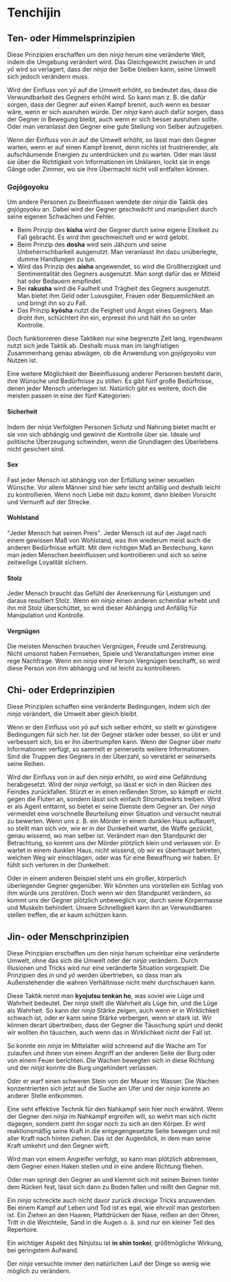 # Tenchijin


## Ten- oder Himmelsprinzipien

Diese Prinzipien erschaffen um den *ninja* herum eine veränderte Welt, indem die Umgebung verändert wird. Das Gleichgewicht zwischen *in* und *yō* wird so verlagert, dass der *ninja* der Selbe bleiben kann, seine Umwelt sich jedoch verändern muss.

Wird der Einfluss von *yō* auf die Umwelt erhöht, so bedeutet das, dass die Verwundbarkeit des Gegners erhöht wird. So kann man z. B. die dafür sorgen, dass der Gegner auf einen Kampf brennt, auch wenn es besser wäre, wenn er sich ausruhen würde. Der *ninja* kann auch dafür sorgen, dass der Gegner in Bewegung bleibt, auch wenn er sich besser ausruhen sollte. Oder man veranlasst den Gegner eine gute Stellung von Selber aufzugeben.

Wenn der Einfluss von *in* auf die Umwelt erhöht, so lässt man den Gegner warten, wenn er auf einen Kampf brennt, denn nichts ist frustrierender, als aufschäumende Energien zu unterdrücken und zu warten. Oder man lässt sie über die Richtigkeit von Informationen im Unklaren, lockt sie in enge Gänge oder Zimmer, wo sie ihre Übermacht nicht voll entfalten können.


### Gojōgoyoku

Um andere Personen zu Beeinflussen wendete der *ninja* die Taktik des *gojōgoyoku* an. Dabei wird der Gegner geschwächt und manipuliert durch seine eigenen Schwächen und Fehler.

- Beim Prinzip des **kisha** wird der Gegner durch seine eigene Eitelkeit zu Fall gebracht. Es wird ihm geschmeichelt und er wird gelobt.
- Beim Prinzip des **dosha** wird sein Jähzorn und seine Unbeherrschbarkeit ausgenutzt. Man veranlasst ihn dazu unüberlegte, dumme Handlungen zu tun.
- Wird das Prinzip des **aisha** angewendet, so wird die Großherzigkeit und Sentimentalität des Gegners ausgenutzt. Man sorgt dafür das er Mitleid hat oder Bedauern empfindet.
- Bei **rakusha** wird die Faulheit und Trägheit des Gegners ausgenutzt. Man bietet ihm Geld oder Luxusgüter, Frauen oder Bequemlichkeit an und bringt ihn so zu Fall.
- Das Prinzip **kyōsha** nutzt die Feigheit und Angst eines Gegners. Man droht ihm, schüchtert ihn ein, erpresst ihn und hält ihn so unter Kontrolle.

Doch funktionieren diese Taktiken nur eine begrenzte Zeit lang, irgendwann nutzt sich jede Taktik ab. Deshalb muss man im langfristigen Zusammenhang genau abwägen, ob die Anwendung von *gojōgoyoku* von Nutzen ist.

Eine weitere Möglichkeit der Beeinflussung anderer Personen besteht darin, ihre Wünsche und Bedürfnisse zu stillen. Es gibt fünf große Bedürfnisse, denen jeder Mensch unterlegen ist. Natürlich gibt es weitere, doch die meisten passen in eine der fünf Kategorien:


#### Sicherheit
Indem der *ninja* Verfolgten Personen Schutz und Nahrung bietet macht er sie von sich abhängig und gewinnt die Kontrolle über sie. Ideale und politische Überzeugung schwinden, wenn die Grundlagen des Überlebens nicht gesichert sind.

#### Sex
Fast jeder Mensch ist abhängig von der Erfüllung seiner sexuellen Wünsche. Vor allem Männer sind hier sehr leicht anfällig und deshalb leicht zu kontrollieren. Wenn noch Liebe mit dazu kommt, dann bleiben Vorsicht und Vernunft auf der Strecke.

#### Wohlstand
<q>Jeder Mensch hat seinen Preis</q>. Jeder Mensch ist auf der Jagd nach einem gewissen Maß von Wohlstand, was ihm wiederum meist auch die anderen Bedürfnisse erfüllt. Mit dem richtigen Maß an Bestechung, kann man jeden Menschen beeinflussen und kontrollieren und sich so seine zeitweilige Loyalität sichern.

#### Stolz
Jeder Mensch braucht das Gefühl der Anerkennung für Leistungen und daraus resultiert Stolz. Wenn ein *ninja* einen anderen scheinbar erhebt und ihn mit Stolz überschüttet, so wird dieser Abhängig und Anfällig für Manipulation und Kontrolle.

#### Vergnügen
Die meisten Menschen brauchen Vergnügen, Freude und Zerstreuung. Nicht umsonst haben Fernsehen, Spiele und Veranstaltungen immer eine rege Nachfrage. Wenn ein *ninja* einer Person Vergnügen beschafft, so wird diese Person von ihm abhängig und ist leicht zu kontrollieren.


## Chi- oder Erdeprinzipien

Diese Prinzipien schaffen eine veränderte Bedingungen, indem sich der *ninja* verändert, die Umwelt aber gleich bleibt.

Wenn er den Einfluss von *yō* auf sich selber erhöht, so stellt er günstigere Bedingungen für sich her. Ist der Gegner stärker oder besser, so übt er und verbessert sich, bis er ihn übertrumpfen kann. Wenn der Gegner über mehr Informationen verfügt, so sammelt er seinerseits weitere Informationen. Sind die Truppen des Gegners in der Überzahl, so verstärkt er seinerseits seine Reihen.

Wird der Einfluss von *in* auf den *ninja* erhöht, so wird eine Gefährdung herabgesetzt. Wird der *ninja* verfolgt, so lässt er sich in den Rücken des Feindes zurückfallen. Stürzt er in einen reißenden Strom, so kämpft er nicht gegen die Fluten an, sondern lässt sich einfach Stromabwärts treiben. Wird er als Agent enttarnt, so bietet er seine Dienste dem Gegner an. Der *ninja* vermeidet eine vorschnelle Beurteilung einer Situation und versucht neutral zu bewerten. Wenn uns z. B. ein Mörder in einem dunklen Haus auflauert, so stellt man sich vor, wie er in der Dunkelheit wartet, die Waffe gezückt, genau wissend, wo man selber ist. Verändert man den Standpunkt der Betrachtung, so kommt uns der Mörder plötzlich klein und verlassen vor. Er wartet in einem dunklen Haus, nicht wissend, ob wir es überhaupt betreten, welchen Weg wir einschlagen, oder was für eine Bewaffnung wir haben. Er fühlt sich verloren in der Dunkelheit.

Oder in einem anderen Beispiel steht uns ein großer, körperlich überlegender Gegner gegenüber. Wir könnten uns vorstellen ein Schlag von ihm würde uns zerstören. Doch wenn wir den Standpunkt verändern, so kommt uns der Gegner plötzlich unbeweglich vor, durch seine Körpermasse und Muskeln behindert. Unsere Schnelligkeit kann ihn an Verwundbaren stellen treffen, die er kaum schützen kann.


## Jin- oder Menschprinzipien

Diese Prinzipien erschaffen um den *ninja* herum scheinbar eine veränderte Umwelt, ohne das sich die Umwelt oder der *ninja* verändern. Durch Illusionen und Tricks wird nur eine veränderte Situation vorgespielt. Die Prinzipien des *in* und *yō* werden übertrieben, so dass man als Außenstehender die wahren Verhältnisse nicht mehr durchschauen kann.

Diese Taktik nennt man **kyojutsu tenkan ho**, was soviel wie Lüge und Wahrheit bedeutet. Der *ninja* stellt die Wahrheit als Lüge hin, und die Lüge als Wahrheit. So kann der *ninja* Stärke zeigen, auch wenn er in Wirklichkeit schwach ist, oder er kann seine Stärke verbergen, wenn er stark ist. Wir können derart übertreiben, dass der Gegner die Täuschung spürt und denkt wir wollten ihn täuschen, auch wenn das in Wirklichkeit nicht der Fall ist.

So konnte ein *ninja* im Mittelalter wild schreiend auf die Wache am Tor zulaufen und ihnen von einem Angriff an der anderen Seite der Burg oder von einem Feuer berichten. Die Wachen bewegten sich in diese Richtung und der *ninja* konnte die Burg ungehindert verlassen.

Oder er warf einen schweren Stein von der Mauer ins Wasser. Die Wachen konzentrierten sich jetzt auf die Suche am Ufer und der *ninja* konnte an anderer Stelle entkommen.

Eine seht effektive Technik für den Nahkampf sein hier noch erwähnt. Wenn der Gegner den *ninja* im Nahkampf ergreifen will, so wehrt man sich nicht dagegen, sondern zieht ihn sogar noch zu sich an den Körper. Er wird reaktionsmäßig seine Kraft in die entgegengesetzte Seite bewegen und mit aller Kraft nach hinten ziehen. Das ist der Augenblick, in dem man seine Kraft umkehrt und den Gegner wirft.

Wird man von einem Angreifer verfolgt, so kann man plötzlich abbremsen, dem Gegner einen Haken stellen und in eine andere Richtung fliehen.

Oder man springt den Gegner an und klemmt sich mit seinen Beinen hinter dem Rücken fest, lässt sich dann zu Boden fallen und reißt den Gegner mit.

Ein *ninja* schreckte auch nicht davor zurück *dreckige* Tricks anzuwenden. Bei einem Kampf auf Leben und Tod ist es egal, wie ehrvoll man gestorben ist. Ein Ziehen an den Haaren, Plattdrücken der Nase, reißen an den Ohren, Tritt in die Weichteile, Sand in die Augen o. ä. sind nur ein kleiner Teil des Repertoire.

Ein wichtiger Aspekt des Ninjutsu ist **in shin tonkei**, größtmögliche Wirkung, bei geringstem Aufwand.

Der *ninja* versuchte immer den natürlichen Lauf der Dinge so wenig wie möglich zu verändern.
